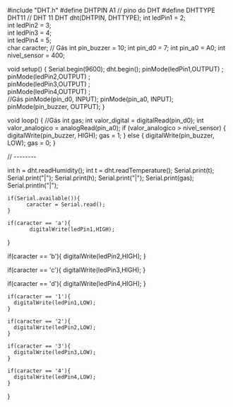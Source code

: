 #include "DHT.h"
#define DHTPIN A1 // pino do DHT
#define DHTTYPE DHT11 // DHT 11
DHT dht(DHTPIN, DHTTYPE);
int ledPin1 = 2;  
int ledPin2 = 3;  
int ledPin3 = 4;  
int ledPin4 = 5;  
char caracter;
// Gás
int pin_buzzer = 10;
int pin_d0 = 7;
int pin_a0 = A0;
int nivel_sensor = 400;

void setup() {
  Serial.begin(9600);
  dht.begin();
  pinMode(ledPin1,OUTPUT) ;  
  pinMode(ledPin2,OUTPUT) ;  
  pinMode(ledPin3,OUTPUT) ;  
  pinMode(ledPin4,OUTPUT) ;  
  //Gás
  pinMode(pin_d0, INPUT);
  pinMode(pin_a0, INPUT);
  pinMode(pin_buzzer, OUTPUT);
}

void loop() {
  //Gás
  int gas;
  int valor_digital = digitalRead(pin_d0);
  int valor_analogico = analogRead(pin_a0);
  if (valor_analogico > nivel_sensor)
  {
    digitalWrite(pin_buzzer, HIGH);
    gas = 1;
  }
  else
  {
    digitalWrite(pin_buzzer, LOW);
    gas = 0;
  }
  
  // --------

  int h = dht.readHumidity();
  int t = dht.readTemperature();
  Serial.print(t);
  Serial.print("|");
  Serial.print(h);
  Serial.print("|");
  Serial.print(gas);
  Serial.println("|");
   
    if(Serial.available()){
          caracter = Serial.read();
    }

    if(caracter == 'a'){
           digitalWrite(ledPin1,HIGH);  
   }
   
   if(caracter == 'b'){
      digitalWrite(ledPin2,HIGH);
   }
          
   if(caracter == 'c'){
     digitalWrite(ledPin3,HIGH);
   }
          
   if(caracter == 'd'){
    digitalWrite(ledPin4,HIGH);
   }
   
    if(caracter == '1'){
      digitalWrite(ledPin1,LOW);
    }
     
    if(caracter == '2'){
      digitalWrite(ledPin2,LOW);
    }
    
    if(caracter == '3'){
      digitalWrite(ledPin3,LOW);
    }
    
    if(caracter == '4'){
      digitalWrite(ledPin4,LOW);
    }
}
